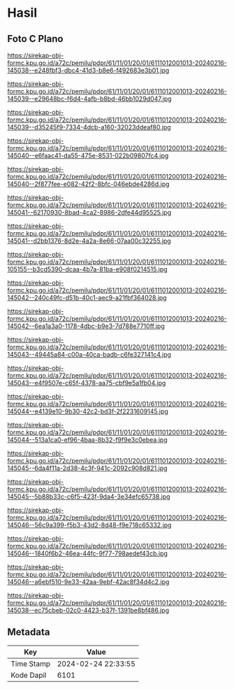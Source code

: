 # Hasil

## Foto C Plano

https://sirekap-obj-formc.kpu.go.id/a72c/pemilu/pdpr/61/11/01/20/01/6111012001013-20240216-145038--e248fbf3-dbc4-41d3-b8e6-f492683e3b01.jpg

https://sirekap-obj-formc.kpu.go.id/a72c/pemilu/pdpr/61/11/01/20/01/6111012001013-20240216-145039--e29648bc-f6d4-4afb-b8bd-46bb1029d047.jpg

https://sirekap-obj-formc.kpu.go.id/a72c/pemilu/pdpr/61/11/01/20/01/6111012001013-20240216-145039--d35245f9-7334-4dcb-a160-32023ddeaf80.jpg

https://sirekap-obj-formc.kpu.go.id/a72c/pemilu/pdpr/61/11/01/20/01/6111012001013-20240216-145040--e6faac41-da55-475e-8531-022b09807fc4.jpg

https://sirekap-obj-formc.kpu.go.id/a72c/pemilu/pdpr/61/11/01/20/01/6111012001013-20240216-145040--2f877fee-e082-42f2-8bfc-046ebde4286d.jpg

https://sirekap-obj-formc.kpu.go.id/a72c/pemilu/pdpr/61/11/01/20/01/6111012001013-20240216-145041--62170930-8bad-4ca2-8986-2dfe44d95525.jpg

https://sirekap-obj-formc.kpu.go.id/a72c/pemilu/pdpr/61/11/01/20/01/6111012001013-20240216-145041--d2bb1376-8d2e-4a2a-8e66-07aa00c32255.jpg

https://sirekap-obj-formc.kpu.go.id/a72c/pemilu/pdpr/61/11/01/20/01/6111012001013-20240216-105155--b3cd5390-dcaa-4b7a-81ba-e908f0214515.jpg

https://sirekap-obj-formc.kpu.go.id/a72c/pemilu/pdpr/61/11/01/20/01/6111012001013-20240216-145042--240c49fc-d51b-40c1-aec9-a21fbf364028.jpg

https://sirekap-obj-formc.kpu.go.id/a72c/pemilu/pdpr/61/11/01/20/01/6111012001013-20240216-145042--6ea1a3a0-1178-4dbc-b9e3-7d788e7710ff.jpg

https://sirekap-obj-formc.kpu.go.id/a72c/pemilu/pdpr/61/11/01/20/01/6111012001013-20240216-145043--49445a84-c00a-40ca-badb-c6fe327141c4.jpg

https://sirekap-obj-formc.kpu.go.id/a72c/pemilu/pdpr/61/11/01/20/01/6111012001013-20240216-145043--e4f9507e-c65f-4378-aa75-cbf9e5a1fb04.jpg

https://sirekap-obj-formc.kpu.go.id/a72c/pemilu/pdpr/61/11/01/20/01/6111012001013-20240216-145044--e4139e10-9b30-42c2-bd3f-2f2231609145.jpg

https://sirekap-obj-formc.kpu.go.id/a72c/pemilu/pdpr/61/11/01/20/01/6111012001013-20240216-145044--513a1ca0-ef96-4baa-8b32-f9f9e3c0ebea.jpg

https://sirekap-obj-formc.kpu.go.id/a72c/pemilu/pdpr/61/11/01/20/01/6111012001013-20240216-145045--6da4f11a-2d38-4c3f-941c-2092c908d821.jpg

https://sirekap-obj-formc.kpu.go.id/a72c/pemilu/pdpr/61/11/01/20/01/6111012001013-20240216-145045--5b88b33c-c6f5-423f-9da4-3e34efc65738.jpg

https://sirekap-obj-formc.kpu.go.id/a72c/pemilu/pdpr/61/11/01/20/01/6111012001013-20240216-145046--56c9a399-f5b3-43d2-8d48-f9e718c65332.jpg

https://sirekap-obj-formc.kpu.go.id/a72c/pemilu/pdpr/61/11/01/20/01/6111012001013-20240216-145046--1840f6b2-46ea-44fc-9f77-798aedef43cb.jpg

https://sirekap-obj-formc.kpu.go.id/a72c/pemilu/pdpr/61/11/01/20/01/6111012001013-20240216-145046--a6ebf510-9e33-42aa-9ebf-42ac8f34d4c2.jpg

https://sirekap-obj-formc.kpu.go.id/a72c/pemilu/pdpr/61/11/01/20/01/6111012001013-20240216-145038--ec75cbeb-02c0-4423-b37f-1391be8bf486.jpg


## Metadata

| Key        | Value               |
| ---------- | ------------------- |
| Time Stamp | 2024-02-24 22:33:55 |
| Kode Dapil | 6101                |



